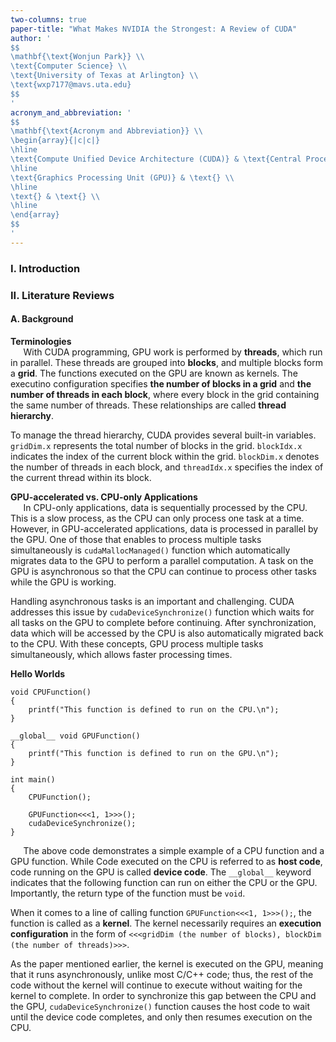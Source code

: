 ```yaml
---
two-columns: true
paper-title: "What Makes NVIDIA the Strongest: A Review of CUDA"
author: '
$$
\mathbf{\text{Wonjun Park}} \\
\text{Computer Science} \\
\text{University of Texas at Arlington} \\
\text{wxp7177@mavs.uta.edu}
$$
'
acronym_and_abbreviation: '
$$
\mathbf{\text{Acronym and Abbreviation}} \\
\begin{array}{|c|c|}
\hline
\text{Compute Unified Device Architecture (CUDA)} & \text{Central Processing Unit (CPU)} \\
\hline
\text{Graphics Processing Unit (GPU)} & \text{} \\
\hline
\text{} & \text{} \\
\hline
\end{array}
$$
'
---
```


### I. Introduction

### II. Literature Reviews

#### A. Background

**Terminologies** \
$\quad$ With CUDA programming, GPU work is performed by **threads**, which run in parallel. These threads are grouped into **blocks**, and multiple blocks form a **grid**. The functions executed on the GPU are known as kernels. The executino configuration specifies **the number of blocks in a grid** and **the number of threads in each block**, where every block in the grid containing the same number of threads. These relationships are called **thread hierarchy**.

To manage the thread hierarchy, CUDA provides several built-in variables. `gridDim.x` represents the total number of blocks in the grid. `blockIdx.x` indicates the index of the current block within the grid. `blockDim.x` denotes the number of threads in each block, and `threadIdx.x` specifies the index of the current thread within its block.

**GPU-accelerated vs. CPU-only Applications** \
$\quad$ In CPU-only applications, data is sequentially processed by the CPU. This is a slow process, as the CPU can only process one task at a time. However, in GPU-accelerated applications, data is processed in parallel by the GPU. One of those that enables to process multiple tasks simultaneously is `cudaMallocManaged()` function which automatically migrates data to the GPU to perform a parallel computation. A task on the GPU is asynchronous so that the CPU can continue to process other tasks while the GPU is working.

Handling asynchronous tasks is an important and challenging. CUDA addresses this issue by `cudaDeviceSynchronize()` function which waits for all tasks on the GPU to complete before continuing. After synchronization, data which will be accessed by the CPU is also automatically migrated back to the CPU. With these concepts, GPU process multiple tasks simultaneously, which allows faster processing times.

**Hello Worlds**

``` cuda
void CPUFunction()
{
    printf("This function is defined to run on the CPU.\n");
}

__global__ void GPUFunction()
{
    printf("This function is defined to run on the GPU.\n");
}

int main()
{
    CPUFunction();

    GPUFunction<<<1, 1>>>();
    cudaDeviceSynchronize();
}
```

$\quad$ The above code demonstrates a simple example of a CPU function and a GPU function. While Code executed on the CPU is referred to as **host code**, code running on the GPU is called **device code**. The `__global__` keyword indicates that the following function can run on either the CPU or the GPU. Importantly, the return type of the function must be `void`.

When it comes to a line of calling function `GPUFunction<<<1, 1>>>();`, the function is called as a **kernel**. The kernel necessarily requires an **execution configuration** in the form of `<<<gridDim (the number of blocks), blockDim (the number of threads)>>>`.

As the paper mentioned earlier, the kernel is executed on the GPU, meaning that it runs asynchronously, unlike most C/C++ code; thus, the rest of the code without the kernel will continue to execute without waiting for the kernel to complete. In order to synchronize this gap between the CPU and the GPU, `cudaDeviceSynchronize()` function causes the host code to wait until the device code completes, and only then resumes execution on the CPU.
